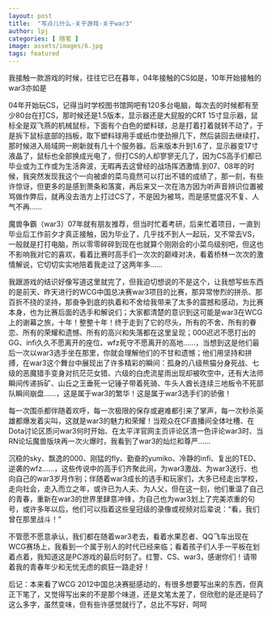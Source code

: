 ```yaml
---
layout: post
title:  "写点儿什么-关于游戏-关于war3"
author: lpj
categories: [ 随笔 ]
image: assets/images/6.jpg
tags: featured
---
```


我接触一款游戏的时候，往往它已在暮年，04年接触的CS如是，10年开始接触的war3亦如是
 
04年开始玩CS，记得当时学校图书馆网吧有120多台电脑，每次去的时候都有至少80台在打CS，那时候还是1.5版本，显示器还是大屁股的CRT 15寸显示器，鼠标全是双飞燕的机械鼠标，下面有个白色的塑料球，总是打着打着就转不动了，于是拆下鼠标底部的挡板，取下塑料球用手或纸巾使劲擦几下，然后装回去继续打，那时候进入局域网一刷新就有几十个服务器。后来版本升到1.6了，显示器变17寸液晶了，鼠标也全部换成光电了，但打CS的人却寥寥无几了，因为CS高手们都已毕业或为工作或为生活奔波，无暇再去这曾经的战场挥洒激情.到07、08年的时候，我突然发现我这个一向被虐的菜鸟竟然可以打出不错的成绩了，那一刻，有些许惊讶，但更多的是感到萧条和落寞，再后来又一次在浩方因为听声音辨识位置被骂做作弊后，就再没去浩方上打过CS了，不是因为被骂，而是感觉盛况不复、人气不再……
 
魔兽争霸（war3）07年就有朋友推荐，但当时忙着考研，后来忙着项目，一直到毕业后工作前夕才真正接触，因为毕业了，几乎找不到人一起玩，又不常去VS，一般就是打打电脑，所以零零碎碎到现在也就算个刚刚会的小菜鸟级别吧，但这也不影响我对它的喜欢，看着比赛时高手们一次次的巅峰对决，看着桥林一次次的激情解说，它切切实实地陪着我走过了这两年多……
 
我跟游戏的结识好像写道这里就完了，但我迫切想说的不是这个，让我想写些东西的是前天、昨天进行的WCG中国总决赛war3项目的比赛，那异常惨烈的拼杀、那百折不挠的坚持，那奋争到底的执着和不舍给我带来了太多的震撼和感动，为比赛本身，也为比赛后面的选手和解说们；大家都清楚的意识到这可能是war3在WCG上的谢幕之旅，十年！整整十年！终于走到了它的尽头，所有的不舍、所有的眷恋、所有的荣耀和遗憾、所有的高兴和失落都在这里呈现；000迟迟不愿打出的GG、infi久久不愿离开的座位、wfz死守不愿离开的高地……，当想到这是他们最后一次以war3选手坐在那里，你就会理解他们的不甘和遗憾；他们用坚持和拼搏，在war3这个舞台中展现出了许多精彩的瞬间：孤身的八级熊猫分身死战、七级的恶魔猎手变身对抗茫茫女猎、六级的白虎流星雨出现却被吹空中，还有大法师瞬间传递拆矿、山丘之王垂死一记锤子带着死骑、牛头人酋长连续三地板令不死部队瞬间崩盘……，这是属于war3的繁华！这是属于war3选手们的骄傲！
 
每一次围杀都伴随着欢呼，每一次极限的保存或避难都引来了掌声，每一次秒杀英雄都爆发着尖叫，这就是war3的魅力和荣耀！当观众在CF直播间全体吐槽、在Dota讨论区质问war3何时开始、在太平洋官网主页评论区清一色评论war3时、当RN论坛魔兽版块再一次火爆时，我看到了war3的灿烂和尊严……
 
沉稳的sky、飘逸的000、刚猛的fly、勤奋的yumiko、冷静的infi、复出的TED、逆袭的wfz……，这些传说中的高手们齐聚此间，为war3激战、为war3送行、也向自己的war3岁月作别；伴随着war3成长的选手和玩家们，大多已经走出学校，走向社会，走入而立之年，或许已为人夫、为人父，但在这一刻，他们重温了自己的青春，重新在war3的世界里肆意冲锋，为自己也为war3划上了完美浓重的句号，或许多年以后，他们可以指着这些皇冠级的录像或视频对后辈说：“看，我们曾在那里战斗！”
 
不管愿不愿意承认，我们都在随着war3老去，看着水果忍者、QQ飞车出现在WCG赛场上，我看到一个属于别人的时代已经来临；看着孩子们人手一平板在划着点着，我知道这是PC游戏的最后时刻了。红警、CS、war3，感谢你们！请带着我的青春年少和无忧无虑的疯狂一路走好！
 
后记：本来看了WCG 2012中国总决赛挺感动的，有很多想要写出来的东西，但真正下笔了，又觉得写出来的不是那个味道，还是文笔太差了，但欣慰的是还是码了这么多字，虽然变味，但有些许感觉就行了，总比不写好，呵呵

